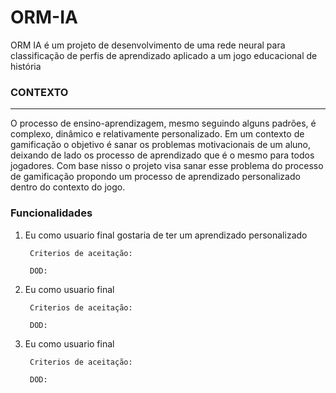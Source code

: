 
# ORM-IA

ORM IA é um projeto de desenvolvimento de uma rede neural para classificação de perfis de aprendizado aplicado a um jogo educacional de história

### CONTEXTO
___
O processo de ensino-aprendizagem, mesmo seguindo alguns padrões, é complexo, dinâmico e relativamente personalizado. Em um contexto de gamificação o objetivo é sanar os problemas motivacionais de um aluno, deixando de lado os processo de aprendizado que é o mesmo para todos jogadores. Com base nisso o projeto visa sanar esse problema do processo de gamificação propondo um processo de aprendizado personalizado dentro do contexto do jogo.

### Funcionalidades

1. Eu como usuario final gostaria de ter um aprendizado personalizado

        Criterios de aceitação:
        
        DOD:
    
 

2. Eu como usuario final

        Criterios de aceitação:
        
        DOD:

3. Eu como usuario final 

        Criterios de aceitação:
        
        DOD:




